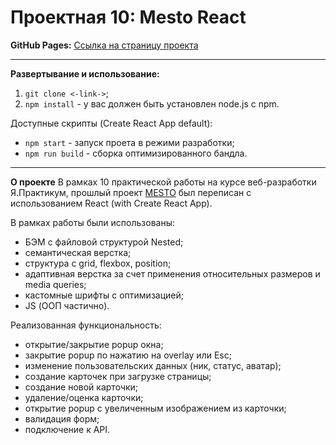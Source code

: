 # Проектная 10: Mesto React

**GitHub Pages:** [Ссылка на страницу проекта](https://ilyasobolev11.github.io/mesto-react/)

---

**Развертывание и использование:**

1. `git clone <-link->`;
2. `npm install` - у вас должен быть установлен node.js с npm.

Доступные скрипты (Create React App default):
* `npm start` - запуск проета в режими разработки;
* `npm run build` - сборка оптимизированного бандла.

---

**О проекте**
В рамках 10 практической работы на курсе веб-разработки Я.Практикум, прошлый проект [MESTO](https://github.com/ilyasobolev11/mesto) был переписан с использованием React (with Create React App).

В рамках работы были использованы:
* БЭМ с файловой структурой Nested;
* семантическая верстка;
* структура с grid, flexbox, position;
* адаптивная верстка за счет применения относительных размеров и media queries;
* кастомные шрифты c оптимизацией;
* JS (ООП частично).

Реализованная функциональность:
* открытие/закрытие popup окна;
* закрытие popup по нажатию на overlay или Esc;
* изменение пользовательских данных (ник, статус, аватар);
* создание карточек при загрузке страницы;
* создание новой карточки;
* удаление/оценка карточки;
* открытие popup с увеличенным изображением из карточки;
* валидация форм;
* подключение к API.
